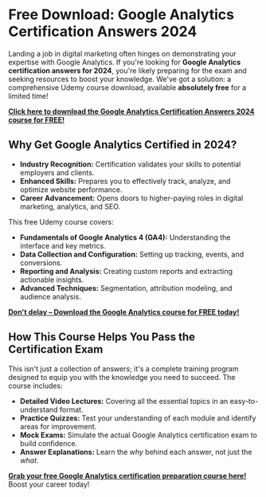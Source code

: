 # Free Download: Google Analytics Certification Answers 2024

Landing a job in digital marketing often hinges on demonstrating your expertise with Google Analytics. If you're looking for **Google Analytics certification answers for 2024**, you're likely preparing for the exam and seeking resources to boost your knowledge. We've got a solution: a comprehensive Udemy course download, available **absolutely free** for a limited time!

[**Click here to download the Google Analytics Certification Answers 2024 course for FREE!**](https://udemywork.com/google-analytics-certification-answers-2024)

## Why Get Google Analytics Certified in 2024?

*   **Industry Recognition:** Certification validates your skills to potential employers and clients.
*   **Enhanced Skills:** Prepares you to effectively track, analyze, and optimize website performance.
*   **Career Advancement:** Opens doors to higher-paying roles in digital marketing, analytics, and SEO.

This free Udemy course covers:

*   **Fundamentals of Google Analytics 4 (GA4):** Understanding the interface and key metrics.
*   **Data Collection and Configuration:** Setting up tracking, events, and conversions.
*   **Reporting and Analysis:** Creating custom reports and extracting actionable insights.
*   **Advanced Techniques:** Segmentation, attribution modeling, and audience analysis.

[**Don't delay – Download the Google Analytics course for FREE today!**](https://udemywork.com/google-analytics-certification-answers-2024)

## How This Course Helps You Pass the Certification Exam

This isn't just a collection of answers; it's a complete training program designed to equip you with the knowledge you need to succeed. The course includes:

*   **Detailed Video Lectures:** Covering all the essential topics in an easy-to-understand format.
*   **Practice Quizzes:** Test your understanding of each module and identify areas for improvement.
*   **Mock Exams:** Simulate the actual Google Analytics certification exam to build confidence.
*   **Answer Explanations:** Learn the *why* behind each answer, not just the *what*.

[**Grab your free Google Analytics certification preparation course here!**](https://udemywork.com/google-analytics-certification-answers-2024) Boost your career today!
